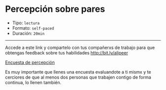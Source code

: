 # Percepción sobre pares

* Tipo: `lectura`
* Formato: `self-paced`
* Duración: `20min`

***

Accede a este link y compartelo con tus compañerxs de trabajo para que obtengas
feedback sobre tus habilidades http://bit.ly/alipeer


[Encuesta de percepción](https://docs.google.com/forms/d/e/1FAIpQLSfFzamw4rtsPS8g1r6p77t_Y8ZbpsBiiErfursltithATnBMA/viewform?usp=sf_link)

Es muy importante que llenes una encuesta evaluandote a ti mismx y te cerciores
de que al menos dos personas que trabajen contigo de forma continua, lo llenen
también.
